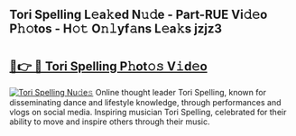 ## Tori Spelling L𝚎a𝚔ed N𝚞𝚍e - Part-RUE Vi𝚍𝚎o P𝚑𝚘tos - H𝚘𝚝 O𝚗𝚕yf𝚊ns L𝚎a𝚔s jzjz3

# <h2><a href="http://kfbppin.oniu.top/?m=Tori+Spelling">🔗👉 🔴 Tori Spelling P𝚑ot𝚘𝚜 V𝚒d𝚎o</a></h2>

[![Tori Spelling Nu𝚍e𝚜](https://i.imgur.com/0qMVB7G.gif)](http://kfbppin.oniu.top/?m=Tori+Spelling)
Online thought leader Tori Spelling, known for disseminating dance and lifestyle knowledge, through performances and vlogs on social media. Inspiring musician Tori Spelling, celebrated for their ability to move and inspire others through their music.  
